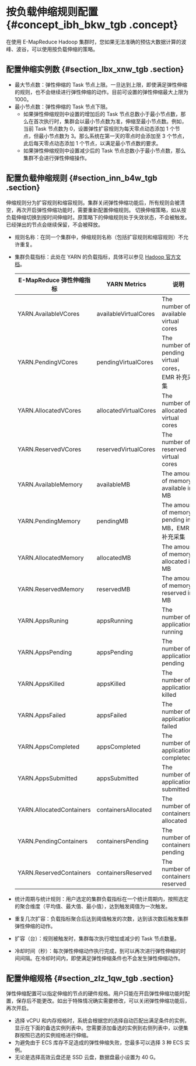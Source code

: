 # 按负载伸缩规则配置 {#concept_ibh_bkw_tgb .concept}

在使用 E-MapReduce Hadoop 集群时，您如果无法准确的预估大数据计算的波峰、波谷，可以使用按负载伸缩的策略。

## 配置伸缩实例数 {#section_lbx_xnw_tgb .section}

-   最大节点数：弹性伸缩的 Task 节点上限。一旦达到上限，即使满足弹性伸缩的规则，也不会继续进行弹性伸缩的动作。目前可设置的弹性伸缩最大上限为 1000。
-   最小节点数：弹性伸缩的 Task 节点下限。
    -   如果弹性伸缩规则中设置的增加后的 Task 节点总数小于最小节点数，那么在首次执行时，集群会以最小节点数为准，伸缩至最小节点数。例如，当前 Task 节点数为 0，设置弹性扩容规则为每天零点动态添加 1 个节点，但最小节点数为 3。那么系统在第一天的零点时会添加至 3 个节点，此后每天零点动态添加 1 个节点，以满足最小节点数的要求。
    -   如果弹性伸缩规则中设置减少后的 Task 节点总数小于最小节点数，那么集群不会进行弹性伸缩操作。

## 配置负载伸缩规则 {#section_inn_b4w_tgb .section}

伸缩规则分为扩容规则和缩容规则。集群关闭弹性伸缩功能后，所有规则会被清空，再次开启弹性伸缩功能时，需要重新配置伸缩规则。 切换伸缩策略，如从按负载伸缩切换到按时间伸缩时。原策略下的伸缩规则处于失效状态，不会被触发。已经弹出的节点会继续保留，不会被释放。

-   规则名称：在同一个集群中，伸缩规则名称（包括扩容规则和缩容规则）不允许重复。
-   集群负载指标：此处在 YARN 的负载指标，具体可以参见 [Hadoop 官方文档](https://hadoop.apache.org/docs/r2.7.2/hadoop-yarn/hadoop-yarn-site/ResourceManagerRest.html#Cluster_Metrics_API)。

    |E-MapReduce 弹性伸缩指标|YARN Metrics|说明|
    |------------------|------------|--|
    |YARN.AvailableVCores|availableVirtualCores|The number of available virtual cores|
    |YARN.PendingVCores|pendingVirtualCores|The number of pending virtual cores，EMR 补充采集|
    |YARN.AllocatedVCores|allocatedVirtualCores|The number of allocated virtual cores|
    |YARN.ReservedVCores|reservedVirtualCores|The number of reserved virtual cores|
    |YARN.AvailableMemory|availableMB|The amount of memory available in MB|
    |YARN.PendingMemory|pendingMB|The amount of memory pending in MB，EMR 补充采集|
    |YARN.AllocatedMemory|allocatedMB|The amount of memory allocated in MB|
    |YARN.ReservedMemory|reservedMB|The amount of memory reserved in MB|
    |YARN.AppsRuning|appsRunning|The number of applications running|
    |YARN.AppsPending|appsPending|The number of applications pending|
    |YARN.AppsKilled|appsKilled|The number of applications killed|
    |YARN.AppsFailed|appsFailed|The number of applications failed|
    |YARN.AppsCompleted|appsCompleted|The number of applications completed|
    |YARN.AppsSubmitted|appsSubmitted|The number of applications submitted|
    |YARN.AllocatedContainers|containersAllocated|The number of containers allocated|
    |YARN.PendingContainers|containersPending|The number of containers pending|
    |YARN.ReservedContainers|containersReserved|The number of containers reserved|

-   统计周期与统计规则：用户选定的集群负载指标在一个统计周期内，按照选定的聚合维度（平均值、最大值、最小值），达到触发阈值为一次触发。
-   重复几次扩容：负载指标聚合后达到阈值触发的次数，达到该次数后触发集群弹性伸缩的动作。
-   扩容（台）：规则被触发时，集群每次执行增加或减少的 Task 节点数量。
-   冷却时间（秒）：每次弹性伸缩动作执行完成，到可以再次进行弹性伸缩的时间间隔。在冷却时间内，即使满足弹性伸缩条件也不会发生弹性伸缩动作。

## 配置伸缩规格 {#section_zlz_1qw_tgb .section}

弹性伸缩配置可以指定伸缩的节点的硬件规格。用户只能在开启弹性伸缩功能时配置，保存后不能更改。如出于特殊情况确实需要修改，可以关闭弹性伸缩功能后，再次开启。

-   选择 vCPU 和内存规格时，系统会根据您的选择自动匹配出满足条件的实例，显示在下面的备选实例列表中。您需要添加备选的实例到右侧列表中，以便集群按照已选的实例规格进行伸缩。
-   为避免由于 ECS 库存不足造成的弹性伸缩失败，您最多可以选择 3 种 ECS 实例。
-   无论是选择高效云盘还是 SSD 云盘，数据盘最小设置为 40 G。

